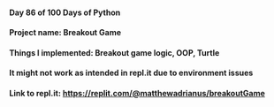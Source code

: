 #### Day 86 of 100 Days of Python
#### Project name: Breakout Game
#### Things I implemented: Breakout game logic, OOP, Turtle

#### It might not work as intended in repl.it due to environment issues
#### Link to repl.it: https://replit.com/@matthewadrianus/breakoutGame